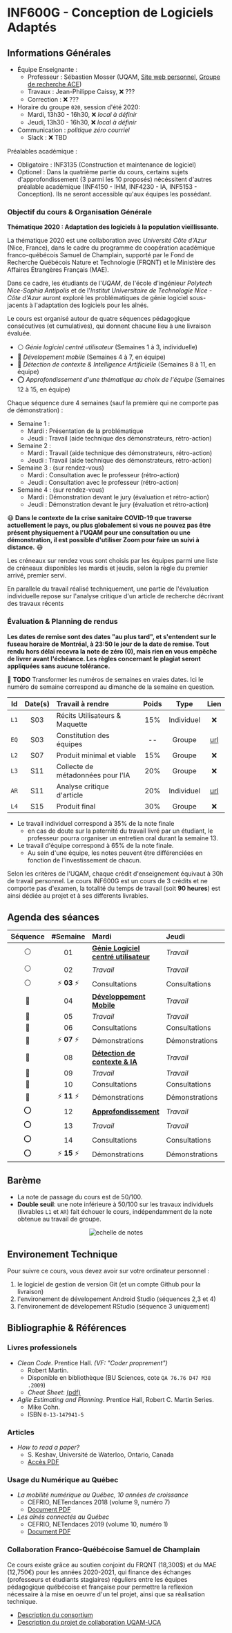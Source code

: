 # INF600G - Conception de Logiciels Adaptés

## Informations Générales

  * Équipe Enseignante :
    * Professeur : Sébastien Mosser (UQAM, [Site web personnel](https://mosser.github.io), [Groupe de recherche ACE](https://ace-design.github.io))
    * Travaux : Jean-Philippe Caissy, :x: ???
    * Correction : :x: ???
  * Horaire du groupe `020`, session d'été 2020:
    * Mardi, 13h30 - 16h30, :x: _local à définir_
    * Jeudi, 13h30 - 16h30,  :x: _local à définir_
  * Communication : _politique zéro courriel_
    * Slack : :x: TBD

Préalables académique :

  - Obligatoire : INF3135 (Construction et maintenance de logiciel)
  - Optionel : Dans la quatrième partie du cours, certains sujets d'approfondissement (3 parmi les 10 proposés) nécéssitent d'autres préalable académique (INF4150 - IHM, INF4230 - IA, INF5153 - Conception). Ils ne seront accessible qu'aux équipes les possédant.

### Objectif du cours & Organisation Générale

**Thématique 2020 : Adaptation des logiciels à la population vieillissante.**

La thématique 2020 est une collaboration avec _Université Côte d'Azur_ (Nice, France), dans le cadre du programme de coopération académique franco-québécois Samuel de Champlain, supporté par le Fond de Recherche Québécois Nature et Technologie (FRQNT) et le Ministère des Affaires Étrangères Français (MAE).

Dans ce cadre, les étudiants de l'_UQAM_, de l'école d'ingénieur _Polytech Nice-Sophia Antipolis_ et de l'_Institut Universitaire de Technologie Nice - Côte d'Azur_ auront exploré les problématiques de génie logiciel sous-jacents à l'adaptation des logiciels pour les aînés.

Le cours est organisé autour de quatre séquences pédagogique consécutives (et cumulatives), qui donnent chacune lieu à une livraison évaluée.

  - :white_circle: _Génie logiciel centré utilisateur_ (Semaines 1 à 3, individuelle)
  - :red_circle: _Dévelopement mobile_ (Semaines 4 à 7, en équipe)
  - :large_blue_circle: _Détection de contexte & Intelligence Artificielle_ (Semaines 8 à 11, en équipe)
  - :o: _Approfondissement d'une thématique au choix de l'équipe_ (Semaines 12 à 15, en équipe)

Chaque séquence dure 4 semaines (sauf la première qui ne comporte pas de démonstration) :

  - Semaine 1 :
    - Mardi : Présentation de la problématique
    - Jeudi : Travail (aide technique des démonstrateurs, rétro-action)
  - Semaine 2 :
    - Mardi : Travail (aide technique des démonstrateurs, rétro-action)
    - Jeudi : Travail (aide technique des démonstrateurs, rétro-action)
  - Semaine 3 : (sur rendez-vous)
    - Mardi : Consultation avec le professeur (rétro-action)
    - Jeudi : Consultation avec le professeur (rétro-action)
  - Semaine 4 : (sur rendez-vous)
    - Mardi : Démonstration devant le jury (évaluation et rétro-action)
    - Jeudi : Démonstration devant le jury (évaluation et rétro-action)

:mask: **Dans le contexte de la crise sanitaire COVID-19 que traverse actuellement le pays, ou plus globalement si vous ne pouvez pas être présent physiquement à l'UQAM pour une consultation ou une démonstration, il est possible d'utiliser Zoom pour faire un suivi à distance.** :mask:

Les créneaux sur rendez vous sont choisis par les équipes parmi une liste de créneaux disponibles les mardis et jeudis, selon la règle du premier arrivé, premier servi.

En parallele du travail réalisé techniquement, une partie de l'évaluation individuelle repose sur l'analyse critique d'un article de recherche décrivant des travaux récents

### Évaluation & Planning de rendus

**Les dates de remise sont des dates "au plus tard", et s'entendent sur le fuseau horaire de Montréal, à 23:50 le jour de la date de remise. Tout rendu hors délai recevra la note de zéro (0), mais rien en vous empêche de livrer avant l'échéance. Les règles concernant le plagiat seront appliquées sans aucune tolérance.**

:rotating_light: **TODO** Transformer les numéros de semaines en vraies dates. Ici le numéro de semaine correspond au dimanche de la semaine en question.

| Id    | Date(s) | Travail à rendre                  |  Poids | Type       | Lien |
| :---: | :---:   | :---                              | :---:  | :---:      | :--: |
| `L1`  | S03     | Récits Utilisateurs & Maquette    | 15%    | Individuel | :x:  |
| `EQ`  | S03     | Constitution des équipes          | --     | Groupe     | [url](./travaux/decl_equipe.md)  |
| `L2`  | S07     | Produit minimal et viable         | 15%    | Groupe     | :x:  |
| `L3`  | S11     | Collecte de métadonnées pour l'IA | 20%    | Groupe     | :x:  |
| `AR`  | S11     | Analyse critique d'article        | 20%    | Individuel | [url](./travaux/analyse_article.md)  |
| `L4`  | S15     | Produit final                     | 30%    | Groupe     | :x:  |

  - Le travail individuel correspond à 35% de la note finale
    - en cas de doute sur la paternité du travail livré par un étudiant, le professeur pourra organiser un entretien oral durant la semaine 13.
  - Le travail d'équipe correspond à 65% de la note finale.
    - Au sein d'une équipe, les notes peuvent être différenciées en fonction de l'investissement de chacun.

Selon les critères de l'UQAM, chaque crédit d'enseignement équivaut à 30h de travail personnel. Le cours INF600G est un cours de 3 crédits et ne comporte pas d'examen, la totalité du temps de travail (soit **90 heures**) est ainsi dédiée au projet et à ses differents livrables.

## Agenda des séances

| Séquence       | #Semaine | Mardi                                 | Jeudi           | Échéance   |
| :---:          | :---:    | :---                                  | :---            |  :---:     |
| :white_circle: | 01       | [**Génie Logiciel centré utilisateur**](./cours/sequence_1.md)       | _Travail_ | |
| :white_circle: | 02       | _Travail_                             |  _Travail_      |            |
| :white_circle: | :zap: **03** :zap:       | Consultations         |  Consultations  | `L1`, `EQ` |
| :red_circle:   | 04       | [**Développement Mobile**](./cours/sequence_2.md)       | _Travail_  | |
| :red_circle:   | 05       | _Travail_                             |  _Travail_      |            |
| :red_circle:   | 06       | Consultations                         |  Consultations  |            |
| :red_circle:   | :zap: **07** :zap:   | Démonstrations            |  Démonstrations | `L2`       |
| :large_blue_circle: | 08  | [**Détection de contexte & IA**](./cours/sequence_3.md) | _Travail_  | |
| :large_blue_circle: | 09  |  _Travail_                            |  _Travail_      |            |
| :large_blue_circle: | 10  | Consultations                         |  Consultations  |            |
| :large_blue_circle: | :zap: **11** :zap:  | Démonstrations        |  Démonstrations | `L3`, `AR` |
| :o:            | 12       | [**Approfondissement**](./cours/sequence_4.md)          | _Travail_  | |
| :o:            | 13       | _Travail_                             |  _Travail_      |            |
| :o:            | 14       | Consultations                         |  Consultations  |            |
| :o:            | :zap: **15** :zap:  |  Démonstrations            |  Démonstrations | `L4`       |

## Barème

  - La note de passage du cours est de 50/100.
  - **Double seuil**: une note inférieure à 50/100 sur les travaux individuels (livrables `L1` et `AR`) fait échouer le cours, indépendamment de la note obtenue au travail de groupe.

<div align="center">

![echelle de notes](./docs/echelle_B.png)

</div>

## Environement Technique

Pour suivre ce cours, vous devez avoir sur votre ordinateur personnel :

  1. le logiciel de gestion de version Git (et un compte Github pour la livraison)
  2. l'environement de dévelopement Android Studio (séquences 2,3 et 4)
  3. l'environement de dévelopement RStudio (séquence 3 uniquement)

## Bibliographie & Références

### Livres professionels

  * _Clean Code_. Prentice Hall. _(VF: "Coder proprement")_
    * Robert Martin.
    * Disponible en bibliothèque (BU Sciences, cote `QA 76.76 D47 M38 .2009`)
    * _Cheat Sheet_: [(pdf)](./docs/clean_code_cheatsheet.pdf)
  * _Agile Estimating and Planning_.  Prentice Hall, Robert C. Martin Series.
    * Mike Cohn.
    * ISBN `0-13-147941-5`

### Articles

  * _How to read a paper?_
    * S. Keshav, Université de Waterloo, Ontario, Canada
    * [Accès PDF](./docs/2016_paper_reading.pdf)

### Usage du Numérique au Québec

  * _La mobilité numérique au Québec, 10 années de croissance_
    * CEFRIO, NETendances 2018 (volume 9, numéro 7)
    * [Document PDF](./docs/2018_mobilite.pdf)
  * _Les aînés connectés au Québec_
    * CEFRIO, NETendaces 2019 (volume 10, numéro 1)
    * [Document PDF](./docs/2019_seniors.pdf)

### Collaboration Franco-Québécoise Samuel de Champlain

Ce cours existe grâce au soutien conjoint du FRQNT (18,300$) et du MAE (12,750€) pour les années 2020-2021, qui finance des échanges (professeurs et étudiants stagiaires) réguliers entre les équipes pédagogique québécoise et française pour permettre la reflexion nécessaire à la mise en oeuvre d'un tel projet, ainsi que sa réalisation technique.

  * [Description du consortium](./docs/2019_champlain_consortium.pdf)
  * [Description du projet de collaboration UQAM-UCA](./docs/2019_champlain_projet.pdf)
